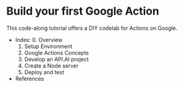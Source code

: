# Build your first Google Action
This code-along tutorial offers a DIY codelab for Actions on Google.
* Index:
  0. Overview
  1. Setup Environment
  2. Google Actions Concepts
  3. Develop an API.AI project
  4. Create a Node server
  5. Deploy and test
* References
